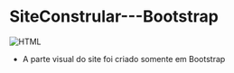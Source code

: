 # SiteConstrular---Bootstrap

![HTML](https://img.shields.io/badge/HTML5-E34F26?style=for-the-badge&logo=html5&logoColor=white) 

* A parte visual do site foi criado somente em Bootstrap 

